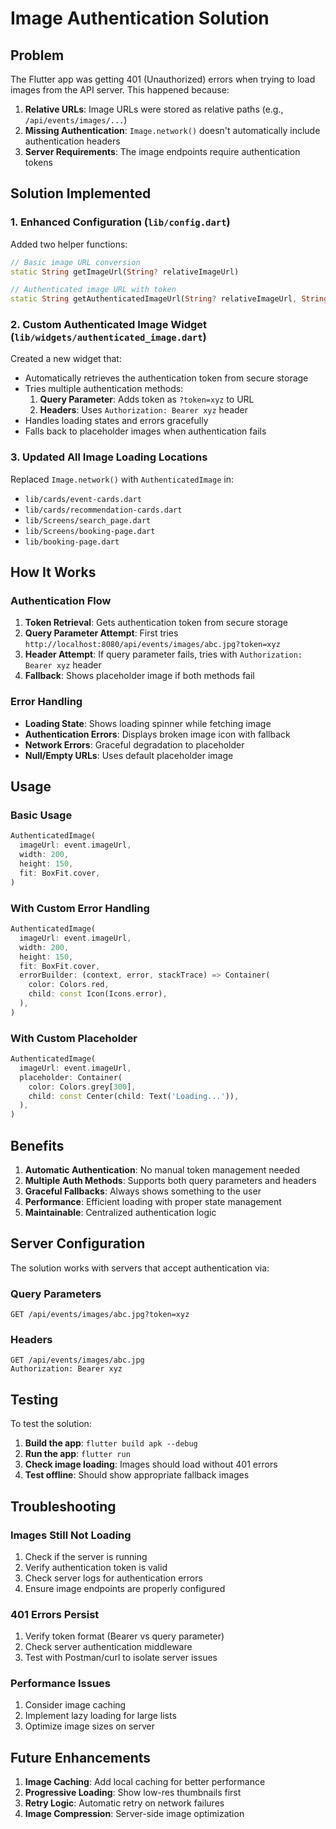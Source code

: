# Image Authentication Solution

## Problem
The Flutter app was getting 401 (Unauthorized) errors when trying to load images from the API server. This happened because:

1. **Relative URLs**: Image URLs were stored as relative paths (e.g., `/api/events/images/...`)
2. **Missing Authentication**: `Image.network()` doesn't automatically include authentication headers
3. **Server Requirements**: The image endpoints require authentication tokens

## Solution Implemented

### 1. Enhanced Configuration (`lib/config.dart`)

Added two helper functions:

```dart
// Basic image URL conversion
static String getImageUrl(String? relativeImageUrl)

// Authenticated image URL with token
static String getAuthenticatedImageUrl(String? relativeImageUrl, String? token)
```

### 2. Custom Authenticated Image Widget (`lib/widgets/authenticated_image.dart`)

Created a new widget that:
- Automatically retrieves the authentication token from secure storage
- Tries multiple authentication methods:
  1. **Query Parameter**: Adds token as `?token=xyz` to URL
  2. **Headers**: Uses `Authorization: Bearer xyz` header
- Handles loading states and errors gracefully
- Falls back to placeholder images when authentication fails

### 3. Updated All Image Loading Locations

Replaced `Image.network()` with `AuthenticatedImage` in:
- `lib/cards/event-cards.dart`
- `lib/cards/recommendation-cards.dart`
- `lib/Screens/search_page.dart`
- `lib/Screens/booking-page.dart`
- `lib/booking-page.dart`

## How It Works

### Authentication Flow

1. **Token Retrieval**: Gets authentication token from secure storage
2. **Query Parameter Attempt**: First tries `http://localhost:8080/api/events/images/abc.jpg?token=xyz`
3. **Header Attempt**: If query parameter fails, tries with `Authorization: Bearer xyz` header
4. **Fallback**: Shows placeholder image if both methods fail

### Error Handling

- **Loading State**: Shows loading spinner while fetching image
- **Authentication Errors**: Displays broken image icon with fallback
- **Network Errors**: Graceful degradation to placeholder
- **Null/Empty URLs**: Uses default placeholder image

## Usage

### Basic Usage
```dart
AuthenticatedImage(
  imageUrl: event.imageUrl,
  width: 200,
  height: 150,
  fit: BoxFit.cover,
)
```

### With Custom Error Handling
```dart
AuthenticatedImage(
  imageUrl: event.imageUrl,
  width: 200,
  height: 150,
  fit: BoxFit.cover,
  errorBuilder: (context, error, stackTrace) => Container(
    color: Colors.red,
    child: const Icon(Icons.error),
  ),
)
```

### With Custom Placeholder
```dart
AuthenticatedImage(
  imageUrl: event.imageUrl,
  placeholder: Container(
    color: Colors.grey[300],
    child: const Center(child: Text('Loading...')),
  ),
)
```

## Benefits

1. **Automatic Authentication**: No manual token management needed
2. **Multiple Auth Methods**: Supports both query parameters and headers
3. **Graceful Fallbacks**: Always shows something to the user
4. **Performance**: Efficient loading with proper state management
5. **Maintainable**: Centralized authentication logic

## Server Configuration

The solution works with servers that accept authentication via:

### Query Parameters
```
GET /api/events/images/abc.jpg?token=xyz
```

### Headers
```
GET /api/events/images/abc.jpg
Authorization: Bearer xyz
```

## Testing

To test the solution:

1. **Build the app**: `flutter build apk --debug`
2. **Run the app**: `flutter run`
3. **Check image loading**: Images should load without 401 errors
4. **Test offline**: Should show appropriate fallback images

## Troubleshooting

### Images Still Not Loading
1. Check if the server is running
2. Verify authentication token is valid
3. Check server logs for authentication errors
4. Ensure image endpoints are properly configured

### 401 Errors Persist
1. Verify token format (Bearer vs query parameter)
2. Check server authentication middleware
3. Test with Postman/curl to isolate server issues

### Performance Issues
1. Consider image caching
2. Implement lazy loading for large lists
3. Optimize image sizes on server

## Future Enhancements

1. **Image Caching**: Add local caching for better performance
2. **Progressive Loading**: Show low-res thumbnails first
3. **Retry Logic**: Automatic retry on network failures
4. **Image Compression**: Server-side image optimization
